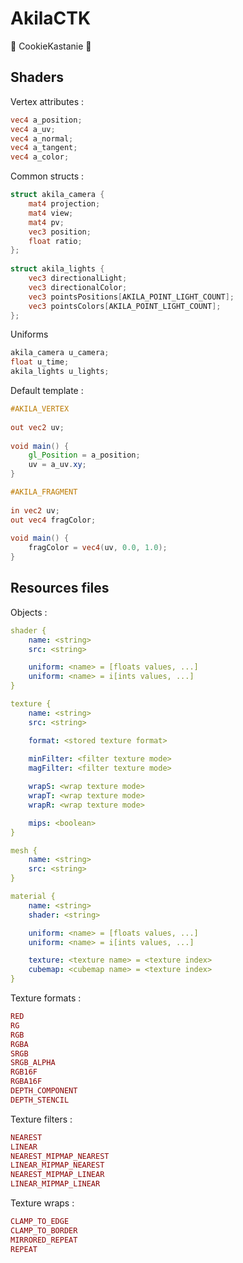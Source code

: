 ﻿# AkilaCTK

🍪 CookieKastanie 🍪

## Shaders

Vertex attributes :

```glsl
vec4 a_position;
vec4 a_uv;
vec4 a_normal;
vec4 a_tangent;
vec4 a_color;
```

Common structs :

```glsl
struct akila_camera {
	mat4 projection;
	mat4 view;
	mat4 pv;
	vec3 position;
	float ratio;
};
	
struct akila_lights {
	vec3 directionalLight;
	vec3 directionalColor;
	vec3 pointsPositions[AKILA_POINT_LIGHT_COUNT];
	vec3 pointsColors[AKILA_POINT_LIGHT_COUNT];
};
```

Uniforms

```glsl
akila_camera u_camera;
float u_time;
akila_lights u_lights;
```

Default template :

```glsl
#AKILA_VERTEX
	
out vec2 uv;
	
void main() {
	gl_Position = a_position;
	uv = a_uv.xy;
}

#AKILA_FRAGMENT
	
in vec2 uv;
out vec4 fragColor;
	
void main() {
	fragColor = vec4(uv, 0.0, 1.0);
}
```

## Resources files

Objects :

```yaml
shader {
	name: <string>
	src: <string>

	uniform: <name> = [floats values, ...]
	uniform: <name> = i[ints values, ...]
}

texture {
	name: <string>
	src: <string>

	format: <stored texture format>
		
	minFilter: <filter texture mode>
	magFilter: <filter texture mode>

	wrapS: <wrap texture mode>
	wrapT: <wrap texture mode>
	wrapR: <wrap texture mode>

	mips: <boolean>
}

mesh {
	name: <string>
	src: <string>
}

material {
	name: <string>
	shader: <string>

	uniform: <name> = [floats values, ...]
	uniform: <name> = i[ints values, ...]

	texture: <texture name> = <texture index>
	cubemap: <cubemap name> = <texture index>
}
```

Texture formats :

```php
RED
RG
RGB
RGBA
SRGB
SRGB_ALPHA
RGB16F
RGBA16F
DEPTH_COMPONENT
DEPTH_STENCIL
```

Texture filters :

```php
NEAREST
LINEAR
NEAREST_MIPMAP_NEAREST
LINEAR_MIPMAP_NEAREST
NEAREST_MIPMAP_LINEAR
LINEAR_MIPMAP_LINEAR
```

Texture wraps :

```php
CLAMP_TO_EDGE
CLAMP_TO_BORDER
MIRRORED_REPEAT
REPEAT
```
